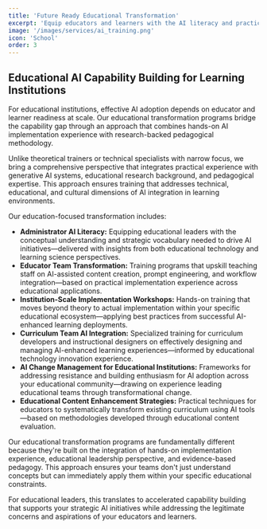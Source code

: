 ```yaml
---
title: 'Future Ready Educational Transformation'
excerpt: 'Equip educators and learners with the AI literacy and practical skills needed to thrive in an increasingly technological educational landscape.'
image: '/images/services/ai_training.png'
icon: 'School'
order: 3
---
```


## Educational AI Capability Building for Learning Institutions

For educational institutions, effective AI adoption depends on educator and learner readiness at scale. Our educational transformation programs bridge the capability gap through an approach that combines hands-on AI implementation experience with research-backed pedagogical methodology.

Unlike theoretical trainers or technical specialists with narrow focus, we bring a comprehensive perspective that integrates practical experience with generative AI systems, educational research background, and pedagogical expertise. This approach ensures training that addresses technical, educational, and cultural dimensions of AI integration in learning environments.

Our education-focused transformation includes:

*   **Administrator AI Literacy:** Equipping educational leaders with the conceptual understanding and strategic vocabulary needed to drive AI initiatives—delivered with insights from both educational technology and learning science perspectives.
*   **Educator Team Transformation:** Training programs that upskill teaching staff on AI-assisted content creation, prompt engineering, and workflow integration—based on practical implementation experience across educational applications.
*   **Institution-Scale Implementation Workshops:** Hands-on training that moves beyond theory to actual implementation within your specific educational ecosystem—applying best practices from successful AI-enhanced learning deployments.
*   **Curriculum Team AI Integration:** Specialized training for curriculum developers and instructional designers on effectively designing and managing AI-enhanced learning experiences—informed by educational technology innovation experience.
*   **AI Change Management for Educational Institutions:** Frameworks for addressing resistance and building enthusiasm for AI adoption across your educational community—drawing on experience leading educational teams through transformational change.
*   **Educational Content Enhancement Strategies:** Practical techniques for educators to systematically transform existing curriculum using AI tools—based on methodologies developed through educational content evaluation.

Our educational transformation programs are fundamentally different because they're built on the integration of hands-on implementation experience, educational leadership perspective, and evidence-based pedagogy. This approach ensures your teams don't just understand concepts but can immediately apply them within your specific educational constraints.

For educational leaders, this translates to accelerated capability building that supports your strategic AI initiatives while addressing the legitimate concerns and aspirations of your educators and learners.
